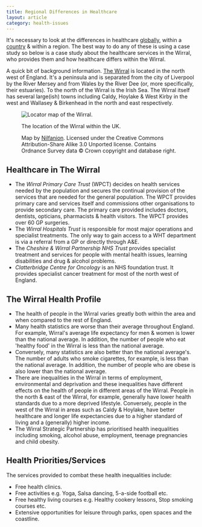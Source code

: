 ```yaml
---
title: Regional Differences in Healthcare
layout: article
category: health-issues
---
```


It's necessary to look at the differences in healthcare [globally](/health-issues/global-health-patterns/), within a [country](/health-issues/coronary-heart-disease/#chd-in-the-uk) & within a region. The best way to do any of these is using a case study so below is a case study about the healthcare services in the Wirral, who provides them and how healthcare differs within the Wirral.

A quick bit of background information. [The Wirral][googleMapsWirral] is located in the north west of England. It's a peninsula and is separated from the city of Liverpool by the River Mersey and from Wales by the River Dee (or, more specifically, their estuaries). To the north of the Wirral is the Irish Sea. The Wirral itself has several large(ish) towns including Caldy, Hoylake & West Kirby in the west and Wallasey & Birkenhead in the north and east respectively.

<figure class="float-right-fig">
    <img src="{{ site.baseurl }}/images/health-issues/regional-differences-in-health-care/wirral-locator-map.svg" alt="Locator map of the Wirral.">
    <figcaption>
        <p>The location of the Wirral within the UK.</p>
        <p>Map by <a href="http://commons.wikimedia.org/wiki/User:Nilfanion">Nilfanion</a>. Licensed under the Creative Commons Attribution-Share Alike 3.0 Unported license. Contains Ordnance Survey data &copy; Crown copyright and database right. </p>
    </figcaption>
</figure>

## Healthcare in The Wirral

- The *Wirral Primary Care Trust* (WPCT) decides on health services needed by the population and secures the continual provision of the services that are needed for the general population. The WPCT provides primary care and services itself and commissions other organisations to provide secondary care. The primary care provided includes doctors, dentists, opticians, pharmacists & health visitors. The WPCT provides over 60 GP surgeries.
- The *Wirral Hospitals Trust* is responsible for most major operations and specialist treatments. The only way to gain access to a WHT department is via a referral from a  GP or directly through A&E.
- The *Cheshire & Wirral Partnership NHS Trust* provides specialist treatment and services for people with mental health issues, learning disabilities and drug & alcohol problems.
- *Clatterbridge Centre for Oncology* is an NHS foundation trust. It provides specialist cancer treatment for most of the north west of England.

## The Wirral Health Profile

- The health of people in the Wirral varies greatly both within the area and when compared to the rest of England.
- Many health statistics are worse than their average throughout England. For example, Wirral's average life expectancy for men & women is lower than the national average. In addition, the number of people who eat 'healthy food' in the Wirral is less than the national average.
- Conversely, many statistics are also better than the national average's. The number of adults who smoke cigarettes, for example, is less than the national average. In addition, the number of people who are obese is also lower than the national average.
- There are inequalities in the Wirral in terms of employment, environmental and deprivation and these inequalities have different effects on the health of people in different areas of the Wirral. People in the north & east of the Wirral, for example, generally have lower health standards due to a more deprived lifestyle. Conversely, people in the west of the Wirral in areas such as Caldy & Hoylake, have better healthcare and longer life expectancies due to a higher standard of living and a (generally) higher income.
- The Wirral Strategic Partnership has prioritised health inequalities including smoking, alcohol abuse, employment, teenage pregnancies and child obesity.

## Health Priorities/Services

The services provided to combat these health inequalities include:

- Free health clinics.
- Free activities e.g. Yoga, Salsa dancing, 5-a-side football etc.
- Free healthy living courses e.g. Healthy cookery lessons, Stop smoking courses etc.
- Extensive opportunities for leisure through parks, open spaces and the coastline.

[googleMapsWirral]: http://maps.google.com/maps?q=The+Wirral&hl=en&ll=53.366683,-3.054959&spn=0.215101,0.477219&sll=53.426351,-3.066695&sspn=0.000839,0.001864&t=v&hnear=Wirral,+United+Kingdom&z=11
